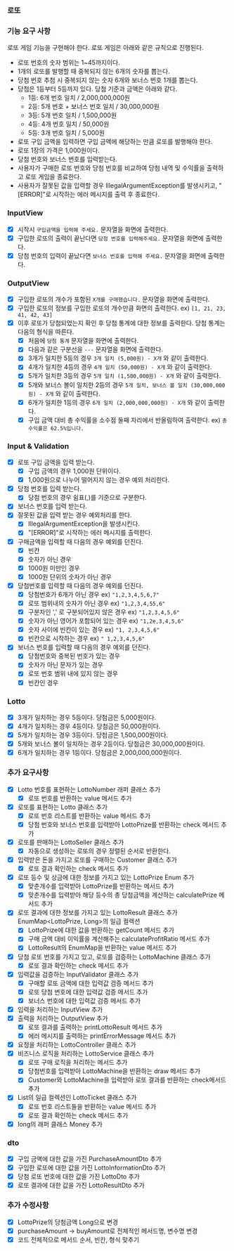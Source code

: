 ### 로또

### 기능 요구 사항

로또 게임 기능을 구현해야 한다. 로또 게임은 아래와 같은 규칙으로 진행된다.

- 로또 번호의 숫자 범위는 1~45까지이다.
- 1개의 로또를 발행할 때 중복되지 않는 6개의 숫자를 뽑는다.
- 당첨 번호 추첨 시 중복되지 않는 숫자 6개와 보너스 번호 1개를 뽑는다.
- 당첨은 1등부터 5등까지 있다. 당첨 기준과 금액은 아래와 같다.
    - 1등: 6개 번호 일치 / 2,000,000,000원
    - 2등: 5개 번호 + 보너스 번호 일치 / 30,000,000원
    - 3등: 5개 번호 일치 / 1,500,000원
    - 4등: 4개 번호 일치 / 50,000원
    - 5등: 3개 번호 일치 / 5,000원
- 로또 구입 금액을 입력하면 구입 금액에 해당하는 만큼 로또를 발행해야 한다.
- 로또 1장의 가격은 1,000원이다.
- 당첨 번호와 보너스 번호를 입력받는다.
- 사용자가 구매한 로또 번호와 당첨 번호를 비교하여 당첨 내역 및 수익률을 출력하고 로또 게임을 종료한다.
- 사용자가 잘못된 값을 입력할 경우 IllegalArgumentException를 발생시키고, "[ERROR]"로 시작하는 에러 메시지를 출력 후 종료한다.

### InputView

- [x]  시작시 `구입금액을 입력해 주세요.` 문자열을 화면에 출력한다.
- [x]  구입한 로또의 출력이 끝난다면 `당첨 번호를 입력해주세요.` 문자열을 화면에 출력한다.
- [x]  당첨 번호의 입력이 끝났다면 `보너스 번호를 입력해 주세요.` 문자열을 화면에 출력한다.

### OutputView

- [x]  구입한 로또의 개수가 포함된 `X개를 구매했습니다.` 문자열을 화면에 출력한다.
- [x]  구입한 로또의 정보를 구입한 로또의 개수만큼 화면의 출력한다. ex) `[1, 21, 23, 41, 42, 43]`
- [x]  이후 로또가 당첨되었는지 확인 후 당첨 통계에 대한 정보를 출력한다. 당첨 통계는 다음의 형식을 따른다.
    - [x]  처음에 `당첨 통계` 문자열을 화면에 출력한다.
    - [x]  다음과 같은 구분선을 `---` 문자열을 화면에 출력한다.
    - [x]  3개가 일치한 5등의 경우 `3개 일치 (5,000원) - X개` 와 같이 출력한다.
    - [x]  4개가 일치한 4등의 경우 `4개 일치 (50,000원) - X개` 와 같이 출력한다.
    - [x]  5개가 일치한 3등의 경우 `5개 일치 (1,500,000원) - X개` 와 같이 출력한다.
    - [x]  5개와 보너스 볼이 일치한 2등의 경우 `5개 일치, 보너스 볼 일치 (30,000,000원) - X개` 와 같이 출력한다.
    - [x]  6개가 일치한 1등의 경우 `6개 일치 (2,000,000,000원) - X개` 와 같이 출력한다.
    - [x]  구입 금액 대비 총 수익률을 소수점 둘째 자리에서 반올림하여 출력한다. ex) `총 수익률은 62.5%입니다.`

### Input & Validation

- [x]  로또 구입 금액을 입력 받는다.
    - [x]  구입 금액의 경우 1,000원 단위이다.
    - [x]  1,000원으로 나누어 떨어지지 않는 경우 예외 처리한다.
- [x]  당첨 번호를 입력 받는다.
    - [x]  당첨 번호의 경우 쉼표(,)를 기준으로 구분한다.
- [x]  보너스 번호를 입력 받는다.
- [x]  잘못된 값을 입력 받는 경우 예외처리를 한다.
    - [x]  IllegalArgumentException을 발생시킨다.
    - [x]  "[ERROR]"로 시작하는 에러 메시지를 출력한다.
- [x]  구매금액을 입력할 때 다음의 경우 예외를 던진다.
    - [x]  빈칸
    - [x]  숫자가 아닌 경우
    - [x]  1000원 미만인 경우
    - [x]  1000원 단위의 숫자가 아닌 경우
- [x]  당첨번호를 입력할 때 다음의 경우 예외를 던진다.
    - [x]  당첨번호가 6개가 아닌 경우 ex) `"1,2,3,4,5,6,7"`
    - [x]  로또 범위내의 숫자가 아닌 경우 ex) `"1,2,3,4,55,6"`
    - [x]  구분자인 ',' 로 구분되어있지 않은 경우 ex) `"1,2,3,4,5,6"`
    - [x]  숫자가 아닌 영어가 포함되어 있는 경우 ex) `"1,2e,3,4,5,6"`
    - [x]  숫자 사이에 빈칸이 있는 경우 ex) `"1, 2,3,4,5,6"`
    - [x]  빈칸으로 시작하는 경우 ex) `" 1,2,3,4,5,6"`
- [x]  보너스 번호를 입력할 때 다음의 경우 예외를 던진다.
    - [x]  당첨번호와 중복된 번호가 있는 경우
    - [x]  숫자가 아닌 문자가 있는 경우
    - [x]  로또 번호 범위 내에 있지 않는 경우
    - [x]  빈칸인 경우

### Lotto

- [x]  3개가 일치하는 경우 5등이다. 당첨금은 5,000원이다.
- [x]  4개가 일치하는 경우 4등이다. 당첨금은 50,000원이다.
- [x]  5개가 일치하는 경우 3등이다. 당첨금은 1,500,000원이다.
- [x]  5개와 보너스 볼이 일치하는 경우 2등이다. 당첨금은 30,000,000원이다.
- [x]  6개가 일치하는 경우 1등이다. 당첨금은 2,000,000,000원이다.

### 추가 요구사항

- [x]  Lotto 번호를 표현하는 LottoNumber 래퍼 클래스 추가
    - [x] 로또 번호를 반환하는 value 메서드 추가
- [x]  로또를 표현하는 Lotto 클래스 추가
    - [x] 로또 번호 리스트를 반환하는 value 메서드 추가
    - [x] 당첨 번호와 보너스 번호를 입력받아 LottoPrize를 반환하는 check 메서드 추가
- [x]  로또를 판매하는 LottoSeller 클래스 추가
    - [x] 자동으로 생성하는 로또의 경우 정렬된 순서로 반환한다.
- [x]  입력받은 돈을 가지고 로또를 구매하는 Customer 클래스 추가
    - [x] 로또 결과 확인하는 check 메서드 추가
- [x]  로또 등수 및 상금에 대한 정보를 가지고 있는 LottoPrize Enum 추가
    - [x] 맞춘개수를 입력받아 LottoPrize를 반환하는 메서드 추가
    - [x] 맞춘개수를 입력받아 해당 등수의 총 당첨금액을 계산하는 calculatePrize 메서드 추가
- [x]  로또 결과에 대한 정보를 가지고 있는 LottoResult 클래스 추가 EnumMap<LottoPrize, Long>의 일급 컬렉션
    - [x] LottoPrize에 대한 값을 반환하는 getCount 메서드 추가
    - [x] 구매 금액 대비 이익률을 계산해주는 calculateProfitRatio 메서드 추가
    - [x] LottoResult의 EnumMap을 반환하는 value 메서드 추가
- [x]  당첨 로또 번호를 가지고 있고, 로또를 검증하는 LottoMachine 클래스 추가
    - [x] 로또 결과 확인하는 check 메서드 추가
- [x]  입력값을 검증하는 InputValidator 클래스 추가
    - [x] 구매할 로또 금액에 대한 입력값 검증 메서드 추가
    - [x] 로또 당첨 번호에 대한 입력값 검증 메서드 추가
    - [x] 보너스 번호에 대한 입력값 검증 메서드 추가
- [x]  입력을 처리하는 InputView 추가
- [x]  출력을 처리하는 OutputView 추가
    - [x] 로또 결과를 출력하는 printLottoResult 메서드 추가
    - [x] 에러 메시지를 출력하는 printErrorMessage 메서드 추가
- [x]  요청을 처리하는 LottoController 클래스 추가
- [x]  비즈니스 로직을 처리하는 LottoService 클래스 추가
    - [x] 로또 구매 로직을 처리하는 메서드 추가
    - [x] 당첨번호를 입력받아 LottoMachine을 반환하는 draw 메서드 추가
    - [x] Customer와 LottoMachine을 입력받아 로또 결과를 반환하는 check메서드 추가
- [x]  List<Lotto>의 일급 컬렉션인 LottoTicket 클래스 추가
    - [x] 로또 번호 리스트들을 반환하는 value 메서드 추가
    - [x] 로또 결과 확인하는 check 메서드 추가
- [x]  long의 래퍼 클래스 Money 추가

### dto

- [x]  구입 금액에 대한 값을 가진 PurchaseAmountDto 추가
- [x]  구입한 로또에 대한 값을 가진 LottoInformationDto 추가
- [x]  당첨 로또 번호에 대한 값을 가진 LottoDto 추가
- [x]  로또 결과에 대한 값을 가진 LottoResultDto 추가

### 추가 수정사항

- [x]  LottoPrize의 당첨금액 Long으로 변경
- [x]  purchaseAmount -> buyAmount로 전체적인 메서드명, 변수명 변경
- [x]  코드 전체적으로 메서드 순서, 빈칸, 형식 맞추기
